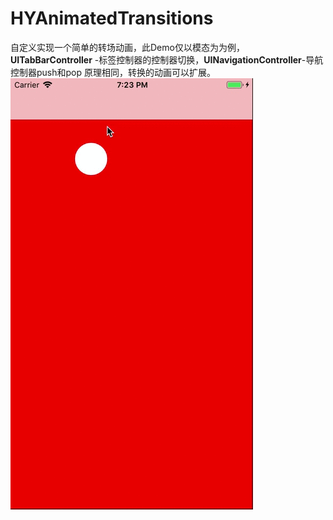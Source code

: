 # HYAnimatedTransitions
自定义实现一个简单的转场动画，此Demo仅以模态为为例，**UITabBarController** -标签控制器的控制器切换，**UINavigationController**-导航控制器push和pop 原理相同，转换的动画可以扩展。
![1](https://raw.githubusercontent.com/iMHaoyu/HYAnimatedTransitions/master/2018-10-10%207.23.53_53.gif)
